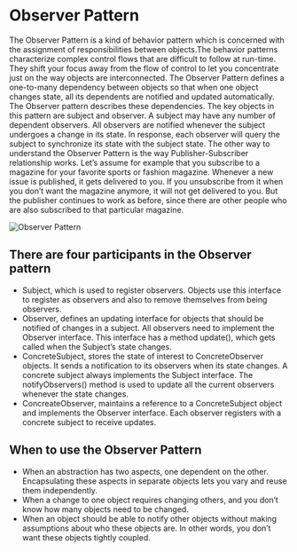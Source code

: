 # Observer Pattern

The Observer Pattern is a kind of behavior pattern which is concerned with the assignment of responsibilities between objects.The behavior patterns characterize complex control flows that are difficult to follow at run-time. They shift your focus away from the flow of control to let you concentrate just on the way objects are interconnected.
The Observer Pattern defines a one-to-many dependency between objects so that when one object changes state, all its dependents
are notified and updated automatically. The Observer pattern describes these dependencies. The key objects in this pattern are
subject and observer. A subject may have any number of dependent observers. All observers are notified whenever the subject
undergoes a change in its state. In response, each observer will query the subject to synchronize its state with the subject state.
The other way to understand the Observer Pattern is the way Publisher-Subscriber relationship works. Let’s assume for example
that you subscribe to a magazine for your favorite sports or fashion magazine. Whenever a new issue is published, it gets delivered
to you. If you unsubscribe from it when you don’t want the magazine anymore, it will not get delivered to you. But the publisher
continues to work as before, since there are other people who are also subscribed to that particular magazine.

![Observer Pattern](https://www.google.com/url?sa=i&url=https%3A%2F%2Fwww.javacodegeeks.com%2F2015%2F09%2Fobserver-design-pattern.html&psig=AOvVaw2wjS64o_M-CeF3N767wAVr&ust=1691921463199000&source=images&cd=vfe&opi=89978449&ved=0CBEQjRxqFwoTCKCSyuDw1oADFQAAAAAdAAAAABAE)
## There are four participants in the Observer pattern

- Subject, which is used to register observers. Objects use this interface to register as observers and also to remove themselves
  from being observers.
- Observer, defines an updating interface for objects that should be notified of changes in a subject. All observers need to
  implement the Observer interface. This interface has a method update(), which gets called when the Subject’s state changes.
- ConcreteSubject, stores the state of interest to ConcreteObserver objects. It sends a notification to its observers when its state
  changes. A concrete subject always implements the Subject interface. The notifyObservers() method is used to update
  all the current observers whenever the state changes.
- ConcreateObserver, maintains a reference to a ConcreteSubject object and implements the Observer interface. Each observer
  registers with a concrete subject to receive updates.

## When to use the Observer Pattern

- When an abstraction has two aspects, one dependent on the other. Encapsulating these aspects in separate objects lets you vary
  and reuse them independently.
- When a change to one object requires changing others, and you don’t know how many objects need to be changed.
- When an object should be able to notify other objects without making assumptions about who these objects are. In other words,
  you don’t want these objects tightly coupled.

